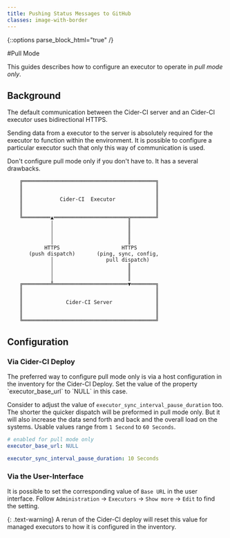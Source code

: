 ```yaml
---
title: Pushing Status Messages to GitHub
classes: image-with-border
---
```

{::options parse_block_html="true" /}

#Pull Mode

This guides describes how to configure an executor to operate in _pull mode
only_.

## Background

<div class="row"> <div class="col-md-6">

The default communication between the Cider-CI server and an Cider-CI executor
uses bidirectional HTTPS.

Sending data from a executor to the server is absolutely required for the
executor to function within the environment. It is possible to configure
a particular executor such that only this way of communication is used.

<div class="alert alert-danger">
Don't configure pull mode only if you don't have to.
It has a several drawbacks.
</div>


</div> <div class="col-md-6">

~~~
    ╔═══════════════════════════════════════════╗
    ║                                           ║
    ║                                           ║
    ║            Cider-CI  Executor             ║
    ║                                           ║
    ║                                           ║
    ╚═════════▲════════════════════════╦════════╝
              │                        ║
              │                        ║
              │                        ║
              │                        ║
            HTTPS                    HTTPS
       (push dispatch)       (ping, sync, config,
              │                 pull dispatch)
              │                        ║
              │                        ║
              │                        ║
    ╔═════════╩════════════════════════▼════════╗
    ║                                           ║
    ║                                           ║
    ║              Cider-CI Server              ║
    ║                                           ║
    ║                                           ║
    ╚═══════════════════════════════════════════╝
~~~
</div></div>


## Configuration

### Via Cider-CI Deploy

<div class="row"> <div class="col-md-6">
The preferred way to configure pull mode only is via a host configuration in
the inventory for the Cider-CI Deploy. Set the value of the property
`executor_base_url` to `NULL` in this case.

Consider to adjust the value of `executor_sync_interval_pause_duration` too.
The shorter the quicker dispatch will be preformed in pull mode only. But it
will also increase the data send forth and back and the overall load on the
systems. Usable values range from `1 Second` to `60 Seconds`.


</div> <div class="col-md-6">

~~~ yaml
# enabled for pull mode only
executor_base_url: NULL

executor_sync_interval_pause_duration: 10 Seconds
~~~

</div></div>


### Via the User-Interface

It is possible to set the corresponding value of `Base URL` in the user
interface. Follow `Administration` → `Executors` → `Show more` → `Edit` to find
the setting.

{: .text-warning}
A rerun of the Cider-CI deploy will reset this value for managed executors to
how it is configured in the inventory.




